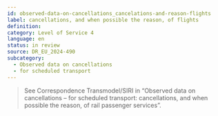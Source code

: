 ```yaml
---
id: observed-data-on-cancellations_cancelations-and-reason-flights
label: cancellations, and when possible the reason, of flights
definition: 
category: Level of Service 4
language: en
status: in review
source: DR_EU_2024-490
subcategory:
  - Observed data on cancellations
  - for scheduled transport
---
```


>See Correspondence Transmodel/SIRI in “Observed data on cancellations – for scheduled transport: cancellations, and when possible the reason, of rail passenger services”.
